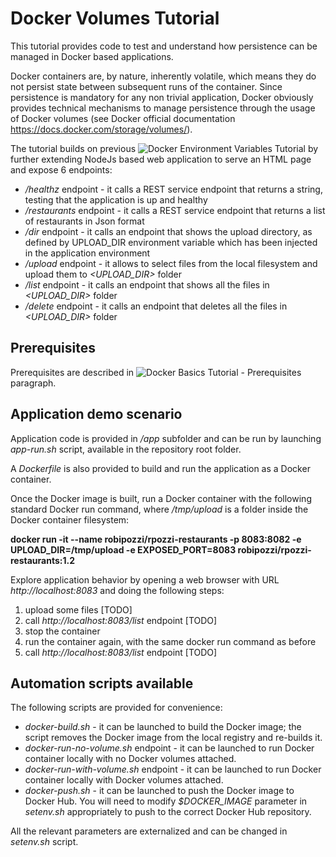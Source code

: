 # Docker Volumes Tutorial
This tutorial provides code to test and understand how persistence can be managed in Docker based applications.

Docker containers are, by nature, inherently volatile, which means they do not persist state between subsequent runs of the container. Since persistence is mandatory for any non trivial application, Docker obviously provides technical mechanisms to manage persistence through the usage of Docker volumes (see Docker official documentation https://docs.docker.com/storage/volumes/).

The tutorial builds on previous ![Docker Environment Variables Tutorial](https://github.com/robipozzi/docker-kubernetes-tutorials/tree/master/2-docker_environment) by further extending NodeJs based web application to serve an HTML page and expose 6 endpoints:
* */healthz* endpoint - it calls a REST service endpoint that returns a string, testing that the application is up and healthy
* */restaurants* endpoint - it calls a REST service endpoint that returns a list of restaurants in Json format
* */dir* endpoint - it calls an endpoint that shows the upload directory, as defined by UPLOAD_DIR environment variable which has been injected in the application environment
* */upload* endpoint - it allows to select files from the local filesystem and upload them to *<UPLOAD_DIR>* folder
* */list* endpoint - it calls an endpoint that shows all the files in *<UPLOAD_DIR>* folder
* */delete* endpoint - it calls an endpoint that deletes all the files in *<UPLOAD_DIR>* folder

## Prerequisites
Prerequisites are described in ![Docker Basics Tutorial - Prerequisites](https://github.com/robipozzi/docker-kubernetes-tutorials/tree/master/1-docker_basics#Prerequisites) paragraph.

## Application demo scenario
Application code is provided in */app* subfolder and can be run by launching *app-run.sh* script, available in the repository root folder.

A *Dockerfile* is also provided to build and run the application as a Docker container. 

Once the Docker image is built, run a Docker container with the following standard Docker run command, where */tmp/upload* is a folder inside the Docker container filesystem: 

**docker run -it --name robipozzi/rpozzi-restaurants -p 8083:8082 -e UPLOAD_DIR=/tmp/upload -e EXPOSED_PORT=8083 robipozzi/rpozzi-restaurants:1.2**

Explore application behavior by opening a web browser with URL *http://localhost:8083* and doing the following steps:
1. upload some files [TODO]
2. call *http://localhost:8083/list* endpoint [TODO]
3. stop the container
4. run the container again, with the same docker run command as before
5. call *http://localhost:8083/list* endpoint [TODO]

## Automation scripts available
The following scripts are provided for convenience:
* *docker-build.sh* - it can be launched to build the Docker image; the script removes the Docker image from the local registry and re-builds it.
* *docker-run-no-volume.sh* endpoint - it can be launched to run Docker container locally with no Docker volumes attached.
* *docker-run-with-volume.sh* endpoint - it can be launched to run Docker container locally with Docker volumes attached. 
* *docker-push.sh* - it can be launched to push the Docker image to Docker Hub. You will need to modify *$DOCKER_IMAGE* parameter in *setenv.sh* appropriately to push to the correct Docker Hub repository.

All the relevant parameters are externalized and can be changed in *setenv.sh* script.
